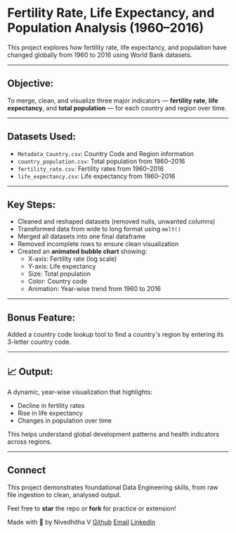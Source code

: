 # Fertility Rate, Life Expectancy, and Population Analysis (1960–2016)

This project explores how fertility rate, life expectancy, and population have changed globally from 1960 to 2016 using World Bank datasets.


---


## Objective:
To merge, clean, and visualize three major indicators — **fertility rate**, **life expectancy**, and **total population** — for each country and region over time.

---

## Datasets Used:
- `Metadata_Country.csv`: Country Code and Region information
- `country_population.csv`: Total population from 1960–2016
- `fertility_rate.csv`: Fertility rates from 1960–2016
- `life_expectancy.csv`: Life expectancy from 1960–2016

---

## Key Steps:
- Cleaned and reshaped datasets (removed nulls, unwanted columns)
- Transformed data from wide to long format using `melt()`
- Merged all datasets into one final dataframe
- Removed incomplete rows to ensure clean visualization
- Created an **animated bubble chart** showing:
  - X-axis: Fertility rate (log scale)
  - Y-axis: Life expectancy
  - Size: Total population
  - Color: Country code
  - Animation: Year-wise trend from 1960 to 2016

---

## Bonus Feature:
Added a country code lookup tool to find a country's region by entering its 3-letter country code.

---

## 📈 Output:
A dynamic, year-wise visualization that highlights:
- Decline in fertility rates
- Rise in life expectancy
- Changes in population over time

This helps understand global development patterns and health indicators across regions.

---

## Connect

This project demonstrates foundational Data Engineering skills, from raw file ingestion to clean, analysed output.

Feel free to **star** the repo or **fork** for practice or extension!

Made with 💙 by Nivedhitha V 
[Github](https://github.com/Nivedhitha-V)
[Email](nivedhithav0407@gmail.com)
[LinkedIn](https://www.linkedin.com/in/nivedhitha-v/)
